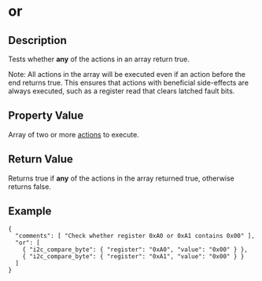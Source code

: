 # or

## Description

Tests whether **any** of the actions in an array return true.

Note: All actions in the array will be executed even if an action before the end
returns true. This ensures that actions with beneficial side-effects are always
executed, such as a register read that clears latched fault bits.

## Property Value

Array of two or more [actions](action.md) to execute.

## Return Value

Returns true if **any** of the actions in the array returned true, otherwise
returns false.

## Example

```
{
  "comments": [ "Check whether register 0xA0 or 0xA1 contains 0x00" ],
  "or": [
    { "i2c_compare_byte": { "register": "0xA0", "value": "0x00" } },
    { "i2c_compare_byte": { "register": "0xA1", "value": "0x00" } }
  ]
}
```

